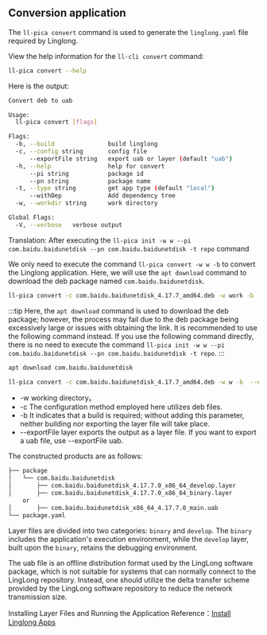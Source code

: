 ## Conversion application

The `ll-pica convert` command is used to generate the `linglong.yaml` file required by Linglong.

View the help information for the `ll-cli convert` command:

```bash
ll-pica convert --help
```

Here is the output:

```bash
Convert deb to uab

Usage:
  ll-pica convert [flags]

Flags:
  -b, --build               build linglong
  -c, --config string       config file
      --exportFile string   export uab or layer (default "uab")
  -h, --help                help for convert
      --pi string           package id
      --pn string           package name
  -t, --type string         get app type (default "local")
      --withDep             Add dependency tree
  -w, --workdir string      work directory

Global Flags:
  -V, --verbose   verbose output
```

Translation: After executing the `ll-pica init -w w --pi com.baidu.baidunetdisk --pn com.baidu.baidunetdisk -t repo` command

We only need to execute the command `ll-pica convert -w w -b` to convert the Linglong application. Here, we will use the `apt download` command to download the deb package named `com.baidu.baidunetdisk`.

```bash
ll-pica convert -c com.baidu.baidunetdisk_4.17.7_amd64.deb -w work -b
```

:::tip
Here, the `apt download` command is used to download the deb package; however, the process may fail due to
the deb package being excessively large or issues with obtaining the link. It is recommended to use the following command instead. If you use the following command directly, there is no need to execute the command `ll-pica init -w w --pi com.baidu.baidunetdisk --pn com.baidu.baidunetdisk -t repo`.
:::

```bash
apt download com.baidu.baidunetdisk
```

```bash
ll-pica convert -c com.baidu.baidunetdisk_4.17.7_amd64.deb -w w -b  --exportFile layer
```

- -w working directory。
- -c The configuration method employed here utilizes deb files.
- -b It indicates that a build is required; without adding this parameter, neither building nor exporting the layer file will take place.
- --exportFile layer exports the output as a layer file. If you want to export a uab file, use --exportFile uab.

The constructed products are as follows:

```bash
├── package
│   └── com.baidu.baidunetdisk
│       ├── com.baidu.baidunetdisk_4.17.7.0_x86_64_develop.layer
│       ├── com.baidu.baidunetdisk_4.17.7.0_x86_64_binary.layer
	or
│       ├── com.baidu.baidunetdisk_x86_64_4.17.7.0_main.uab
└── package.yaml
```

Layer files are divided into two categories: `binary` and `develop`. The `binary` includes the application's execution environment, while the `develop` layer, built upon the `binary`, retains the debugging environment.

The uab file is an offline distribution format used by the LingLong software package, which is not suitable for systems that can normally connect to the LingLong repository. Instead, one should utilize the delta transfer scheme provided by the LingLong software repository to reduce the network transmission size.

Installing Layer Files and Running the Application Reference：[Install Linglong Apps](../ll-cli/install.md)
